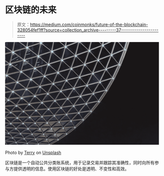 # 区块链的未来

> 原文：<https://medium.com/coinmonks/future-of-the-blockchain-328054fef1ff?source=collection_archive---------37----------------------->

![](img/8641977812c4f83b8fb78ce38b595844.png)

Photo by [Terry](https://unsplash.com/@blueskin?utm_source=medium&utm_medium=referral) on [Unsplash](https://unsplash.com?utm_source=medium&utm_medium=referral)

区块链是一个自动公共分类账系统，用于记录交易并跟踪其准确性，同时向所有参与方提供透明的信息。使用区块链的好处是透明、不变性和高效。